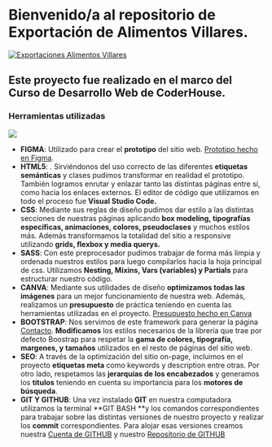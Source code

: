 # Bienvenido/a al repositorio de Exportación de Alimentos Villares.

[![Exportaciones Alimentos Villares](https://expovillares.netlify.app/assets/img/Expo.jpg "Exportaciones Alimentos Villares")](https://expovillares.netlify.app/ "Exportaciones Alimentos Villares")
## Este proyecto fue realizado en el marco del Curso de Desarrollo Web de CoderHouse.

### Herramientas utilizadas
![](https://i.imgur.com/FFWFBAT.png)

- **FIGMA**: Utilizado para crear el **prototipo** del sitio web. [Prototipo hecho en Figma](https://www.figma.com/file/WqkQscE05CJIYxry7yjKIH/expo-villares?type=design&node-id=1%3A4&mode=design&t=CKklLgV7Er6NpOFt-1 "Prototipo hecho en Figma").
- **HTML5**: . Sirviéndonos del uso correcto de las diferentes **etiquetas semánticas** y clases pudimos transformar en realidad el prototipo. También logramos enrutar y enlazar tanto las distintas páginas entre sí, como hacia los enlaces externos. El editor de código que utilizamos en todo el proceso fue **Visual Studio Code.**
- **CSS**: Mediante sus reglas de diseño pudimos dar estilo a las distintas secciones de nuestras páginas aplicando **box modeling, tipografías específicas, animaciones, colores, pseudoclases** y muchos estilos más. Además transformamos la totalidad del sitio a responsive utilizando **grids, flexbox y media querys.**
- **SASS**: Con este preprocesador pudimos trabajar de forma más limpia y ordenada nuestros estilos para luego compilarlos hacia la hoja principal de css. Utilizamos **Nesting, Mixins, Vars (variables) y Partials** para estructurar nuestro código. 
- **CANVA**: Mediante sus utilidades de diseño **optimizamos todas las imágenes** para un mejor funcionamiento de nuestra web. Además, realizamos un **presupuesto** de práctica teniendo en cuenta las herramientas utilizadas en el proyecto. [Presupuesto hecho en Canva](https://www.canva.com/design/DAF0WUHiSOQ/CvaSkxeBZkpwuqss0kf6Fw/edit?utm_content=DAF0WUHiSOQ&utm_campaign=designshare&utm_medium=link2&utm_source=sharebutton "Presupuesto hecho en Canva")
- **BOOTSTRAP**: Nos servimos de este framework para generar la página [Contacto](https://expovillares.netlify.app/pages/contacto "Contacto"). **Modificamos** los estilos necesarios de la librería que trae por defecto Boostrap para respetar la **gama de colores, tipografía, margenes, y tamaños** utilizados en el resto de páginas del sitio web.
- **SEO**:  A través de la optimización del sitio on-page, incluimos en el proyecto **etiquetas meta** como keywords y description entre otras. Por otro lado, respetamos las **jerarquías de los encabezados** y generamos los **títulos** teniendo en cuenta su importancia para los **motores de búsqueda**. 
- **GIT Y GITHUB**: Una vez instalado **GIT** en nuestra computadora utilizamos la terminal **GIT BASH **y los comandos correspondientes para trabajar sobre las distintas versiones de nuestro proyecto y realizar los **commit** correspondientes. Para alojar esas versiones creamos nuestra [Cuenta de GITHUB](https://github.com/Facundo2244 "CUENTA DE GITHUB") y nuestro [Repositorio de GITHUB](https://github.com/Facundo2244/proyecto-desarrollo-web-coderhouse "Repositorio de GITHUB")
